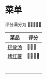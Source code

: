 # 菜单

评分满分为 🌟🌟🌟🌟🌟

| 菜品                    | 评分 |
| ----------------------- | ---- |
| [排骨汤](./1-排骨汤.md) | 🌟🌟🌟  |
| [烤红薯](./2-烤红薯.md) | 🌟🌟🌟🌟 |
|                         |      |
|                         |      |
|                         |      |
|                         |      |
|                         |      |
|                         |      |
|                         |      |

